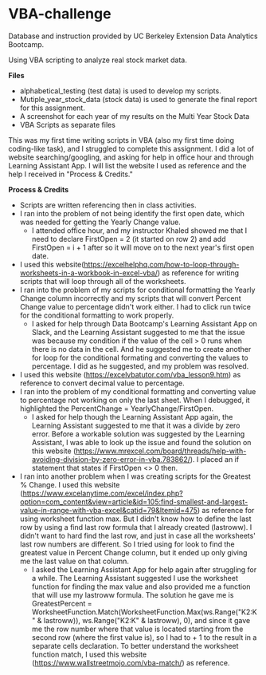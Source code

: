 # VBA-challenge

Database and instruction provided by UC Berkeley Extension Data Analytics Bootcamp.

Using VBA scripting to analyze real stock market data.

**Files**
- alphabetical_testing (test data) is used to develop my scripts.
- Mutiple_year_stock_data (stock data) is used to generate the final report for this assignment.
- A screenshot for each year of my results on the Multi Year Stock Data
- VBA Scripts as separate files

This was my first time writing scripts in VBA (also my first time doing coding-like task), and I struggled to complete this assignment. I did a lot of website searching/googling, and asking for help in office hour and through Learning Assistant App. I will list the website I used as reference and the help I received in "Process & Credits."

**Process & Credits**
- Scripts are written referencing then in class activities.
- I ran into the problem of not being identify the first open date, which was needed for getting the Yearly Change value.
  - I attended office hour, and my instructor Khaled showed me that I need to declare FirstOpen = 2 (it started on row 2) and add FirstOpen = i + 1 after so it will move on to the next year's first open date.
- I used this website(https://excelhelphq.com/how-to-loop-through-worksheets-in-a-workbook-in-excel-vba/) as reference for writing scripts that will loop through all of the worksheets.
- I ran into the problem of my scripts for conditional formatting the Yearly Change column incorrectly and my scripts that will convert Percent Change value to percentage didn't work either. I had to click run twice for the conditional formatting to work properly.
  - I asked for help through Data Bootcamp's Learning Assistant App on Slack, and the Learning Assistant suggested to me that the issue was because my condition if the value of the cell > 0 runs when there is no data in the cell. And he suggested me to create another for loop for the conditional formating and converting the values to percentage. I did as he suggested, and my problem was resolved.
- I used this website (https://excelvbatutor.com/vba_lesson9.htm) as reference to convert decimal value to percentage.
- I ran into the problem of my conditional formatting and converting value to percentage not working on only the last sheet. When I debugged, it highlighted the PercentChange = YearlyChange/FirstOpen.
  - I asked for help though the Learning Assistant App again, the Learning Assistant suggested to me that it was a divide by zero error. Before a workable solution was suggested by the Learning Assistant, I was able to look up the issue and found the solution on this website (https://www.mrexcel.com/board/threads/help-with-avoiding-division-by-zero-error-in-vba.783862/). I placed an if statement that states if FirstOpen <> 0 then.
- I ran into another problem when I was creating scripts for the Greatest % Change. I used this website (https://www.excelanytime.com/excel/index.php?option=com_content&view=article&id=105:find-smallest-and-largest-value-in-range-with-vba-excel&catid=79&Itemid=475) as reference for using worksheet function max. But I didn't know how to define the last row by using a find last row formula that I already created (lastroww). I didn't want to hard find the last row, and just in case all the worksheets' last row numbers are different. So I tried using for look to find the greatest value in Percent Change column, but it ended up only giving me the last value on that column.
  - I asked the Learning Assistant App for help again after struggling for a while. The Learning Assistant suggested I use the worksheet function for finding the max value and also provided me a function that will use my lastroww formula. The solution he gave me is GreatestPercent = WorksheetFunction.Match(WorksheetFunction.Max(ws.Range("K2:K" & lastroww)), ws.Range("K2:K" & lastroww), 0), and since it gave me the row number where that value is located starting from the second row (where the first value is), so I had to + 1 to the result in a separate cells declaration. To better understand the worksheet function match, I used this website (https://www.wallstreetmojo.com/vba-match/) as reference.
